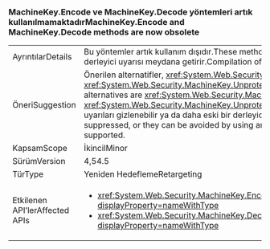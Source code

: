 ### <a name="machinekeyencode-and-machinekeydecode-methods-are-now-obsolete"></a><span data-ttu-id="e8f80-101">MachineKey.Encode ve MachineKey.Decode yöntemleri artık kullanılmamaktadır</span><span class="sxs-lookup"><span data-stu-id="e8f80-101">MachineKey.Encode and MachineKey.Decode methods are now obsolete</span></span>

|   |   |
|---|---|
|<span data-ttu-id="e8f80-102">Ayrıntılar</span><span class="sxs-lookup"><span data-stu-id="e8f80-102">Details</span></span>|<span data-ttu-id="e8f80-103">Bu yöntemler artık kullanım dışıdır.</span><span class="sxs-lookup"><span data-stu-id="e8f80-103">These methods are now obsolete.</span></span> <span data-ttu-id="e8f80-104">Bu yöntemleri çağıran kodun derlemesi bir derleyici uyarısı meydana getirir.</span><span class="sxs-lookup"><span data-stu-id="e8f80-104">Compilation of code that calls these methods produces a compiler warning.</span></span>|
|<span data-ttu-id="e8f80-105">Öneri</span><span class="sxs-lookup"><span data-stu-id="e8f80-105">Suggestion</span></span>|<span data-ttu-id="e8f80-106">Önerilen alternatifler, <xref:System.Web.Security.MachineKey.Protect(System.Byte[],System.String[])> ve <xref:System.Web.Security.MachineKey.Unprotect(System.Byte[],System.String[])>.</span><span class="sxs-lookup"><span data-stu-id="e8f80-106">The recommended alternatives are <xref:System.Web.Security.MachineKey.Protect(System.Byte[],System.String[])> and <xref:System.Web.Security.MachineKey.Unprotect(System.Byte[],System.String[])>.</span></span> <span data-ttu-id="e8f80-107">Alternatif olarak, derleme uyarıları gizlenebilir ya da daha eski bir derleyici kullanılarak önlenebilir.</span><span class="sxs-lookup"><span data-stu-id="e8f80-107">Alternatively, the build warnings can be suppressed, or they can be avoided by using an older compiler.</span></span> <span data-ttu-id="e8f80-108">API'leri hala desteklenmektedir.</span><span class="sxs-lookup"><span data-stu-id="e8f80-108">The APIs are still supported.</span></span>|
|<span data-ttu-id="e8f80-109">Kapsam</span><span class="sxs-lookup"><span data-stu-id="e8f80-109">Scope</span></span>|<span data-ttu-id="e8f80-110">İkincil</span><span class="sxs-lookup"><span data-stu-id="e8f80-110">Minor</span></span>|
|<span data-ttu-id="e8f80-111">Sürüm</span><span class="sxs-lookup"><span data-stu-id="e8f80-111">Version</span></span>|<span data-ttu-id="e8f80-112">4,5</span><span class="sxs-lookup"><span data-stu-id="e8f80-112">4.5</span></span>|
|<span data-ttu-id="e8f80-113">Tür</span><span class="sxs-lookup"><span data-stu-id="e8f80-113">Type</span></span>|<span data-ttu-id="e8f80-114">Yeniden Hedefleme</span><span class="sxs-lookup"><span data-stu-id="e8f80-114">Retargeting</span></span>|
|<span data-ttu-id="e8f80-115">Etkilenen API’ler</span><span class="sxs-lookup"><span data-stu-id="e8f80-115">Affected APIs</span></span>|<ul><li><xref:System.Web.Security.MachineKey.Encode(System.Byte[],System.Web.Security.MachineKeyProtection)?displayProperty=nameWithType></li><li><xref:System.Web.Security.MachineKey.Decode(System.String,System.Web.Security.MachineKeyProtection)?displayProperty=nameWithType></li></ul>|


